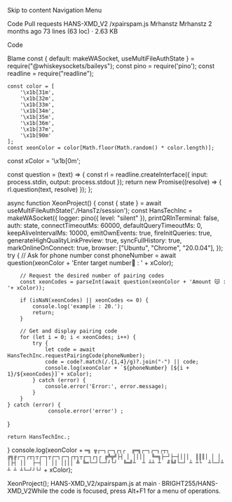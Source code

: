 Skip to content
Navigation Menu

Code
Pull requests
HANS-XMD_V2
/xpairspam.js
Mrhanstz
Mrhanstz
2 months ago
73 lines (63 loc) · 2.63 KB

Code

Blame
const { default: makeWASocket, useMultiFileAuthState } = require("@whiskeysockets/baileys");
const pino = require('pino');
const readline = require("readline");


    const color = [
        '\x1b[31m', 
        '\x1b[32m', 
        '\x1b[33m', 
        '\x1b[34m', 
        '\x1b[35m', 
        '\x1b[36m', 
        '\x1b[37m',
        '\x1b[90m' 
    ];
    const xeonColor = color[Math.floor(Math.random() * color.length)];

const xColor = '\x1b[0m';

const question = (text) => {
    const rl = readline.createInterface({ input: process.stdin, output: process.stdout });
    return new Promise((resolve) => { rl.question(text, resolve) });
};

async function XeonProject() {
    const { state } = await useMultiFileAuthState('./HansTz/session');
    const HansTechInc = makeWASocket({
        logger: pino({ level: "silent" }),
        printQRInTerminal: false,
        auth: state,
        connectTimeoutMs: 60000,
        defaultQueryTimeoutMs: 0,
        keepAliveIntervalMs: 10000,
        emitOwnEvents: true,
        fireInitQueries: true,
        generateHighQualityLinkPreview: true,
        syncFullHistory: true,
        markOnlineOnConnect: true,
        browser: ["Ubuntu", "Chrome", "20.0.04"],
    });
    try {
        // Ask for phone number
        const phoneNumber = await question(xeonColor + 'Enter target number🤙 : ' + xColor);
        
        // Request the desired number of pairing codes
        const xeonCodes = parseInt(await question(xeonColor + 'Amount 😽 : '+ xColor));

        if (isNaN(xeonCodes) || xeonCodes <= 0) {
            console.log('example : 20.');
            return;
        }

        // Get and display pairing code
        for (let i = 0; i < xeonCodes; i++) {
            try {
                let code = await HansTechInc.requestPairingCode(phoneNumber);
                code = code?.match(/.{1,4}/g)?.join("-") || code;
                console.log(xeonColor + `${phoneNumber} [${i + 1}/${xeonCodes}]`+ xColor);
            } catch (error) {
                console.error('Error:', error.message);
            }
        }
    } catch (error) {
                 console.error('error') ;
}

    return HansTechInc.;
}
console.log(xeonColor + `═╗ ╦┌─┐┌─┐┌┐┌  ╔═╗┌─┐┌─┐┌┬┐  ╔╗╔┌─┐┌┬┐┬┌─┐┬┌─┐┌─┐┌┬┐┬┌─┐┌┐┌
╔╩╦╝├┤ │ ││││  ╚═╗├─┘├─┤│││  ║║║│ │ │ │├┤ ││  ├─┤ │ ││ ││││
╩ ╚═└─┘└─┘┘└┘  ╚═╝┴  ┴ ┴┴ ┴  ╝╚╝└─┘ ┴ ┴└  ┴└─┘┴ ┴ ┴ ┴└─┘┘└┘` + xColor);

XeonProject();
HANS-XMD_V2/xpairspam.js at main · BRIGHT255/HANS-XMD_V2While the code is focused, press Alt+F1 for a menu of operations.
